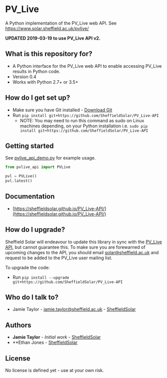 # PV_Live
A Python implementation of the PV_Live web API. See https://www.solar.sheffield.ac.uk/pvlive/

**UPDATED 2019-03-19 to use PV_Live API v2.**

## What is this repository for? ##

* A Python interface for the PV_Live web API to enable accessing PV_Live results in Python code.
* Version 0.4
* Works with Python 2.7+ or 3.5+

## How do I get set up? ##

* Make sure you have Git installed - [Download Git](https://git-scm.com/downloads)
* Run `pip install git+https://github.com/SheffieldSolar/PV_Live-API`
    - NOTE: You may need to run this command as sudo on Linux machines depending, on your Python installation i.e. `sudo pip install git+https://github.com/SheffieldSolar/PV_Live-API`

## Getting started ##

See [pvlive_api_demo.py](https://github.com/SheffieldSolar/PV_Live-API/blob/master/pvlive_api_demo.py) for example usage.
```Python
from pvlive_api import PVLive

pvl = PVLive()
pvl.latest()
```

## Documentation ##

* [https://sheffieldsolar.github.io/PV_Live-API/](https://sheffieldsolar.github.io/PV_Live-API/)

## How do I upgrade? ##

Sheffield Solar will endeavour to update this library in sync with the [PV_Live API](https://www.solar.sheffield.ac.uk/pvlive/api/ "PV_Live API webpage"), but cannot guarantee this. To make sure you are forewarned of upcoming changes to the API, you should email [solar@sheffield.ac.uk](mailto:solar@sheffield.ac.uk?subject=PV_Live%20API%20email%20updates "Email Sheffield Solar") and request to be added to the PV_Live user mailing list.

To upgrade the code:
* Run `pip install --upgrade git+https://github.com/SheffieldSolar/PV_Live-API`

## Who do I talk to? ##

* Jamie Taylor - [jamie.taylor@sheffield.ac.uk](mailto:jamie.taylor@sheffield.ac.uk "Email Jamie") - [SheffieldSolar](https://github.com/SheffieldSolar)

## Authors ##

* **Jamie Taylor** - *Initial work* - [SheffieldSolar](https://github.com/SheffieldSolar)
* **Ethan Jones - [SheffieldSolar](https://github.com/SheffieldSolar)

## License ##

No license is defined yet - use at your own risk.

